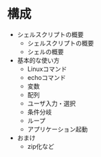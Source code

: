 # 構成

- シェルスクリプトの概要
    - シェルスクリプトの概要
    - シェルの概要
- 基本的な使い方
    - Linuxコマンド
    - echoコマンド
    - 変数
    - 配列
    - ユーザ入力・選択
    - 条件分岐
    - ループ
    - アプリケーション起動
- おまけ
    - zip化など